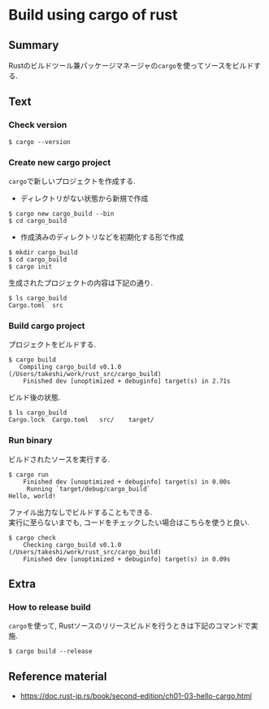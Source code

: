 # Build using cargo of rust

## Summary

Rustのビルドツール兼パッケージマネージャの`cargo`を使ってソースをビルドする.  

## Text

### Check version

```
$ cargo --version
```

### Create new cargo project

`cargo`で新しいプロジェクトを作成する.  

- ディレクトリがない状態から新規で作成

```
$ cargo new cargo_build --bin
$ cd cargo_build
```

- 作成済みのディレクトリなどを初期化する形で作成

```
$ mkdir cargo_build
$ cd cargo_build
$ cargo init
```

生成されたプロジェクトの内容は下記の通り.  

```
$ ls cargo_build
Cargo.toml	src
```

### Build cargo project

プロジェクトをビルドする.  

```
$ cargo build
   Compiling cargo_build v0.1.0 (/Users/takeshi/work/rust_src/cargo_build)
    Finished dev [unoptimized + debuginfo] target(s) in 2.71s
```

ビルド後の状態.  

```
$ ls cargo_build
Cargo.lock  Cargo.toml   src/    target/
```

### Run binary

ビルドされたソースを実行する.  

```
$ cargo run
    Finished dev [unoptimized + debuginfo] target(s) in 0.00s
     Running `target/debug/cargo_build`
Hello, world!
```

ファイル出力なしでビルドすることもできる.  
実行に至らないまでも, コードをチェックしたい場合はこちらを使うと良い.  

```
$ cargo check
    Checking cargo_build v0.1.0 (/Users/takeshi/work/rust_src/cargo_build)
    Finished dev [unoptimized + debuginfo] target(s) in 0.09s
```

## Extra

### How to release build

`cargo`を使って, Rustソースのリリースビルドを行うときは下記のコマンドで実施.  

```
$ cargo build --release
```

## Reference material
- https://doc.rust-jp.rs/book/second-edition/ch01-03-hello-cargo.html

